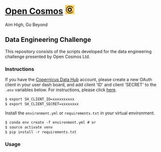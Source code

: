 # [Open Cosmos](https://www.open-cosmos.com/) <img src="./assets/logos/open_cosmos_logo.png" width="30" height="30">
Aim High, Go Beyond

## Data Engineering Challenge
This repository consists of the scripts developed for the data engineering challenge presented by Open Cosmos Ltd.

### Instructions

If you have the [Copernicus Data Hub](https://dataspace.copernicus.eu/) account, please create a new OAuth client in your user dash board, and add client 'ID' and client 'SECRET' to the `.env` variables below. For instructions, please click [here](https://sentinelhub-py.readthedocs.io/en/latest/configure.html).

```
$ export SH_CLIENT_ID=xxxxxxxxxx
$ export SH_CLIENT_SECRET=xxxxxxxx
``` 

Install the `environment.yml` or `requirements.txt` in your virtual environment.
```
$ conda env create -f environment.yml # or
$ source activate venv
$ pip install -r requirements.txt
```

### Usage
